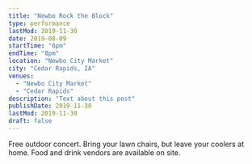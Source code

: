 ```yaml
---
title: "Newbo Rock the Block"
type: performance
lastMod: 2019-11-30
date: 2019-08-09
startTime: "6pm"
endTime: "8pm"
location: "Newbo City Market"
city: "Cedar Rapids, IA"
venues:
  - "Newbo City Market"
  - "Cedar Rapids"
description: "Text about this post"
publishDate: 2019-11-30
lastMod: 2019-11-30
draft: false
---
```


Free outdoor concert. Bring your lawn chairs, but leave your coolers at home. Food and drink vendors are available on site.
